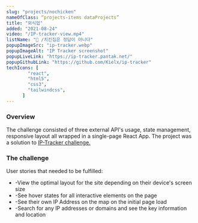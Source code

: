 ```yaml
---
slug: "projects/nochicken"
nameOfClass: “projects-items dataProjects”
title: "외식업"
added: "2021-08-24"
video: "/IP-tracker-view.mp4"
listName: "🎯 /치킨집은 정답이 아니다"
popupImageSrc: "ip-tracker.webp"
popupImageAlt: "IP Tracker screenshot"
popupLiveLink: "https://ip-tracker.pantak.net/"
popupGithubLink: "https://github.com/Kielx/ip-tracker"
techIcons: [
        "react",
        "html5",
        "css3",
        "tailwindcss",
      ]
---
```


### Overview

The challenge consisted of three external API's usage, state management, responsive layout all wrapped in a single-page React App.
The project was a solution to <a href="https://www.frontendmentor.io/challenges/ip-address-tracker-I8-0yYAH0" target="_blank" rel="noopener"><span>IP-Tracker challenge.</span></a>
### The challenge


User stories that needed to be fulfilled:
<ul>
<li>-View the optimal layout for the site depending on their device's screen size</li>
<li>-See hover states for all interactive elements on the page</li>
<li>-See their own IP Address on the map on the initial page load</li>
<li>-Search for any IP addresses or domains and see the key information and location</li>

</ul>
